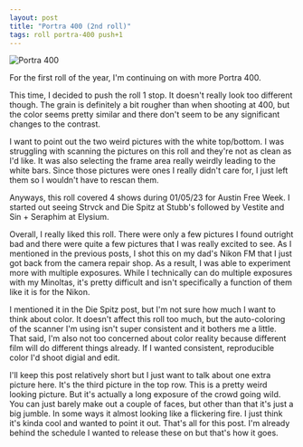 ```yaml
---
layout: post
title: "Portra 400 (2nd roll)"
tags: roll portra-400 push+1
---
```


![Portra 400](/assets/rolls/Portra400-2.jpg)

For the first roll of the year, I'm continuing on with more Portra 400.

This time, I decided to push the roll 1 stop. It doesn't really look too different though. The grain is definitely a bit rougher than when shooting at 400, but the color seems pretty similar and there don't seem to be any significant changes to the contrast.

I want to point out the two weird pictures with the white top/bottom. I was struggling with scanning the pictures on this roll and they're not as clean as I'd like. It was also selecting the frame area really weirdly leading to the white bars. Since those pictures were ones I really didn't care for, I just left them so I wouldn't have to rescan them.

Anyways, this roll covered 4 shows during 01/05/23 for Austin Free Week. I started out seeing Strvck and Die Spitz at Stubb's followed by Vestite and Sin + Seraphim at Elysium.

Overall, I really liked this roll. There were only a few pictures I found outright bad and there were quite a few pictures that I was really excited to see. As I mentioned in the previous posts, I shot this on my dad's Nikon FM that I just got back from the camera repair shop. As a result, I was able to experiment more with multiple exposures. While I technically can do multiple exposures with my Minoltas, it's pretty difficult and isn't specifically a function of them like it is for the Nikon.

I mentioned it in the Die Spitz post, but I'm not sure how much I want to think about color. It doesn't affect this roll too much, but the auto-coloring of the scanner I'm using isn't super consistent and it bothers me a little. That said, I'm also not too concerned about color reality because different film will do different things already. If I wanted consistent, reproducible color I'd shoot digial and edit.

I'll keep this post relatively short but I just want to talk about one extra picture here. It's the third picture in the top row. This is a pretty weird looking picture. But it's actually a long exposure of the crowd going wild. You can just barely make out a couple of faces, but other than that it's just a big jumble. In some ways it almost looking like a flickering fire. I just think it's kinda cool and wanted to point it out. That's all for this post. I'm already behind the schedule I wanted to release these on but that's how it goes.
